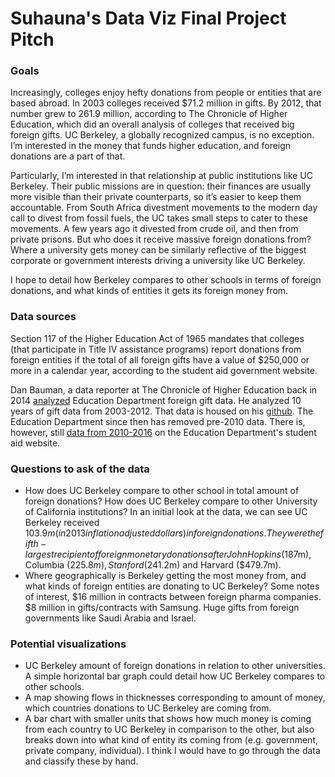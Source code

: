 # Suhauna's Data Viz Final Project Pitch

### Goals

Increasingly, colleges enjoy hefty donations from people or entities that are based abroad. In 2003 colleges received $71.2 million in gifts. By 2012, that number grew to 261.9 million, according to The Chronicle of Higher Education, which did an overall analysis of colleges that received big foreign gifts. UC Berkeley, a globally recognized campus, is no exception. I’m interested in the money that funds higher education, and foreign donations are a part of that.  

Particularly, I’m interested in that relationship at public institutions like UC Berkeley. Their public missions are in question: their finances are usually more visible than their private counterparts, so it’s easier to keep them accountable. From South Africa divestment movements to the modern day call to divest from fossil fuels, the UC takes small steps to cater to these movements. A few years ago it divested from crude oil, and then from private prisons. But who does it receive massive foreign donations from? Where a university gets money can be similarly reflective of the biggest corporate or government interests driving a university like UC Berkeley.

I hope to detail how Berkeley compares to other schools in terms of foreign donations, and what kinds of entities it gets its foreign money from.

### Data sources
Section 117 of the Higher Education Act of 1965 mandates that colleges (that participate in Title IV assistance programs) report donations from foreign entities if the total of all foreign gifts have a value of $250,000 or more in a calendar year, according to the student aid government website. 

Dan Bauman, a data reporter at The Chronicle of Higher Education back in 2014 [analyzed](http://www.chronicle.com/article/Thanks-to-Outreach-US/148313) Education Department foreign gift data. He analyzed 10 years of gift data from 2003-2012. That data is housed on his [github](https://github.com/danbauman77/Foreign-Gifts-to-Colleges). The Education Department since then has removed pre-2010 data. There is, however, still [data from 2010-2016](https://studentaid.ed.gov/sa/about/data-center/school/foreign-gifts) on the Education Department's student aid website.


### Questions to ask of the data

- How does UC Berkeley compare to other school in total amount of foreign donations? How does UC Berkeley compare to other University of California institutions? In an initial look at the data, we can see UC Berkeley received $103.9m (in 2013 inflation adjusted dollars) in foreign donations. They were the fifth-largest recipient of foreign monetary donations after John Hopkins ($187m), Columbia ($225.8m), Stanford ($241.2m) and Harvard ($479.7m).
- Where geographically is Berkeley getting the most money from, and what kinds of foreign entities are donating to UC Berkeley? Some notes of interest, $16 million in contracts between foreign pharma companies. $8 million in gifts/contracts with Samsung. Huge gifts from foreign governments like Saudi Arabia and Israel.

### Potential visualizations

- UC Berkeley amount of foreign donations in relation to other universities. A simple horizontal bar graph could detail how UC Berkeley compares to other schools.
- A map showing flows in thicknesses corresponding to amount of money, which countries donations to UC Berkeley are coming from.
- A bar chart with smaller units that shows how much money is coming from each country to UC Berkeley in comparison to the other, but also breaks down into what kind of entity its coming from (e.g. government, private company, individual). I think I would have to go through the data and classify these by hand.
